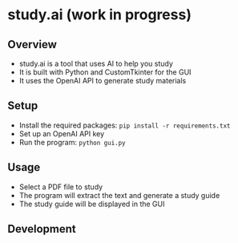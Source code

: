 # study.ai (work in progress)

## Overview
- study.ai is a tool that uses AI to help you study
- It is built with Python and CustomTkinter for the GUI
- It uses the OpenAI API to generate study materials

## Setup
- Install the required packages: `pip install -r requirements.txt`
- Set up an OpenAI API key
- Run the program: `python gui.py`

## Usage
- Select a PDF file to study
- The program will extract the text and generate a study guide
- The study guide will be displayed in the GUI

## Development
